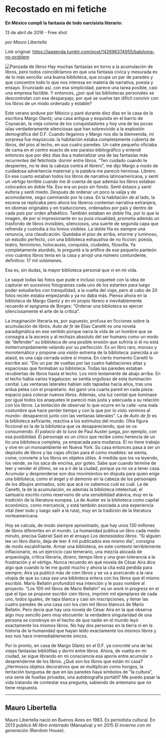 # Recostado en mi fetiche

**En México cumplí la fantasía de todo narcisista literario:**

13 de abril de 2016 - Free shot

_por Mauro Libertella_

Link original: https://laagenda.tumblr.com/post/142696374955/babilonia-no-problem

![Panzada de libros](https://64.media.tumblr.com/23ce48de16a73814b042e91047325988/tumblr_inline_pk0vf0ZOZC1t6q87u_500.jpg) Hay muchas fantasías en
torno a la acumulación de libros, pero todos coincidiríamos en que
una fantasía cívica y mesurada es de lo más sencilla: una buena
biblioteca, que ocupe un par de paredes y que concentre todo lo que
nos interesa en materia de narrativa, poesía y ensayo. Enunciado
así, con esa simplicidad, parece una tarea posible, casi una empresa
factible. Y entonces, ¿por qué las bibliotecas personales se
descontrolan con ese desparpajo, por qué se vuelve tan difícil
convivir con los libros de un modo ordenado y estable? 


 Este verano anduve por
México y paré durante diez días en la casa de la escritora Margo
Glantz; una casa antigua y exquisita en el barrio de Coyoacán, la
vieja colonia de los conquistadores y hoy una de las pocas islas
verdaderamente silenciosas que han sobrevivido a la explosión
demográfica del D.F. Cuando llegamos y Margo nos dio la bienvenida,
mi sorpresa fue mayúscula: la habitación estaba completamente
cubierta de libros, del piso al techo, en sus cuatro paredes. Un
catre pequeño oficiaba de cama en el centro exacto de ese paraíso
bibliográfico y entendí entonces que por diez días iba a
materializar una de las fantasías más recurrentes del fetichista:
dormir entre libros. “Ten cuidado cuando te despiertes, no te des
la cabeza contra el librero”, me dijo Margo a modo de cuidadosa
advertencia maternal y la palabra me pareció hermosa. Librero. En
ese cuarto estaban todos los libros de narrativa latinoamericana, y
sentí un vértigo terrible cuando me di cuenta de que además los
libros estaban colocados en doble fila. Eso era un pozo sin fondo.
Sentí éxtasis y sentí euforia y sentí miedo. Después de ordenar
un poco la valija y de acomodarme, seguí caminando por la casa. En
la habitación de al lado, la escena se replicaba pero ahora los
libreros contenían narrativa extranjera, en idiomas originales y en
traducciones, ordenados por país y dentro de cada país por orden
alfabético. También estaban en doble fila, por lo que la imagen, de
por sí impresionante en su pura visualidad, prometía además un
trasfondo de libros invisibles, silenciosos, una suerte de segunda
capa que refrenda y custodia a los lomos visibles. La doble fila es
siempre una renuncia, una claudicación. Quedaba el piso de arriba,
enorme y luminoso, un estudio perfecto, con una biblioteca exhaustiva
de no ficción: poesía, teatro, feminismo, holocausto, conquista,
ciudades, filosofía. Ya completamente aturdido, le pregunté a la
artífice de ese pequeño panteón vivo cuántos libros tenía en la
casa y arrojó una número contundente, definitivo: 17 mil volúmenes.


 Esa es, sin dudas, la
mayor biblioteca personal que vi en mi vida.

 Le saqué todas las
fotos que pude e incluso coqueteé con la idea de capturar en
sucesivos fotogramas cada uno de los estantes para luego poder
estudiarlos con tranquilidad, a la vuelta del viaje, pero al cabo de
20 fotos recién estaba empezando y ya no daba más. Pienso ahora en
la biblioteca de Margo Glantz y en mi propio librero e
inevitablemente recuerdo el epigrama de Borges: “Ordenar una
biblioteca es ejercer silenciosamente el arte de la crítica”. 


 La imaginación
literaria es, por supuesto, profusa en ficciones sobre la acumulación
de libros. *Auto de fe* de Elias Canetti es una novela
paradigmática en ese sentido porque narra la vida de un hombre que
se consagra a la ascesis y al rechazo absoluto del ser humano como un
modo de “defender” su biblioteca de una posible erosión que
sufriría si él no está ininterrumpidamente velando por su
perfección. Es un libro raro, moroso y monotemático y propone una
visión extrema de la biblioteca: parecida a un ataúd, es una caja
cerrada sobre sí misma. En cierto momento Canetti lo escribe así:
“Dio un par de vueltas por las cuatro habitaciones altas y
espaciosas que formaban su biblioteca. Todas las paredes estaban
recubiertas de libros hasta el techo. Los miró lentamente de abajo
arriba. En el techo había varios tragaluces: se sentía orgulloso de
esta iluminación cenital. Las ventanas laterales habían sido
tapiadas hacía años, tras una ardua pelea con el propietario. Así
ganó una cuarta pared en cada pieza: espacio para colocar nuevos
libros. Además, una luz cenital que iluminase por igual todos los
anaqueles le pareció más justa y adecuada a su relación con los
libros. La tentación de observar lo que ocurre en la calle –una
mala costumbre que hace perder tiempo y con la que por lo visto
venimos al mundo– desapareció junto con las ventanas laterales”.
La de *Auto de fe* es la biblioteca asfixiante, reactiva a los
estímulos del mundo. Otra figura ficcional es la de la biblioteca
que va desapareciendo, que se va consumiendo. *El palacio de la
luna* de Paul Auster juega, por ejemplo, con esa posibilidad. El
personaje es un chico que recibe como herencia de un tío una
biblioteca completa, ya empacada para mudanza. Él no tiene trabajo y
vive en un monoambiente en Nueva York. Su casa entonces pasa a ser un
depósito de libros y las cajas ofician para él como muebles: se
sienta, come, convierte a los libros en objetos útiles. A medida que
los va leyendo, los vende, se los saca de encima, por goteo. Sabe que
cuando termine de leer y vender el último, se va a ir de la ciudad,
porque ya no va a tener casa. Acumular y desprenderse son dos
movimientos en disputa para quien erige una biblioteca; como el ángel
y el demonio en la cabeza de los personajes de los dibujos animados,
solo que acá no sabemos cuál es cuál. La de Canetti, la de la
acumulación, es además la biblioteca intelectual, el santuario
escrito como reservorio de una sensibilidad atávica, muy en la
tradición de la literatura europea. La de Auster es la biblioteca
como capital económico, como mercancía, y está también asociada a
una experiencia vital (leer todo y luego salir a la ruta), muy en la
tradición de la literatura norteamericana.

 Hoy se calcula, de modo
siempre aproximado, que hay unos 130 millones de libros diferentes en
el mundo. La humanidad publica un libro cada medio minuto, precisa
Gabriel Said en el ensayo *Los demasiados libros*. “Si alguien
lee un libro diario, deja de leer 4 mil publicados ese mismo día”,
consigna de modo escalofriante. Armar una biblioteca, en este
contexto terriblemente inflacionario, es un ejercicio casi temerario,
una mezcla alocada de arqueología, crítica literaria, dinero,
tiempo libre y una gran tolerancia a la frustración y el vértigo.
Nunca recuerdo en qué novela de César Aira dice algo que cuando lo
leí me gustó mucho y ahora la cita está perdida para siempre; Aira
ya publicó más de cien libros y se va a acercando a la rara utopía
de que su casa sea una biblioteca entera con los libros que él mismo
escribió. Mario Bellatin profundizó esa intención y le puso nombre
al proyecto. “Los 100 mil libros de Mario Bellatin” es un *work
in progress* en el que el tipo se propone escribir cien libros,
imprimir mil ejemplares de cada uno, todos iguales, de tapa blanca y
casi sin inscripciones, y llenar las cuatro paredes de una casa con
los cien mil libros blancos de Mario Bellatin. Pero decía que hay
una novela de César Aira en la que observa algo muy sencillo pero
muy elocuente: la verdadera singularidad de una persona se construye
en el hecho de que nadie en el mundo leyó exactamente los mismos
libros. No hay dos personas en la tierra ni en la historia de la
humanidad que hayan leído exactamente los mismos libros y eso nos
hace irremediablemente únicos. 


 Por lo pronto, en casa
de Margo Glantz en el D.F. ya concreté una de las viejas fantasías
bibliófilas y dormí entre libros. Ahora, de vuelta en mi ciudad, se
sigue librando en mi consciencia esa aporía entre acumular o
desprenderme de los libros. ¿Qué son los libros que están mi casa?
¿Hermosos objetos decorativos que se multiplican como hongos, la
tentación burguesa de que en las paredes haya símbolos de “la
cultura”, una serie de huellas privadas, una autobiografía
portátil? Me puedo pasar la vida tratando de contestar esa pregunta,
sabiendo de antemano que no tiene respuesta. 






---

 Mauro Libertella
-----------------

 Mauro Libertella nació en Buenos Aires en 1983. Es periodista cultural. En 2013 publicó *Mi libro enterrado* (Mansalva) y en 2015 *El invierno con mi generación* (Random House). 

